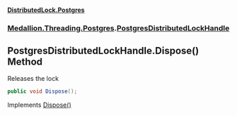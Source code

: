 #### [DistributedLock.Postgres](README.md 'README')
### [Medallion.Threading.Postgres](Medallion.Threading.Postgres.md 'Medallion.Threading.Postgres').[PostgresDistributedLockHandle](PostgresDistributedLockHandle.md 'Medallion.Threading.Postgres.PostgresDistributedLockHandle')

## PostgresDistributedLockHandle.Dispose() Method

Releases the lock

```csharp
public void Dispose();
```

Implements [Dispose()](https://docs.microsoft.com/en-us/dotnet/api/System.IDisposable.Dispose 'System.IDisposable.Dispose')